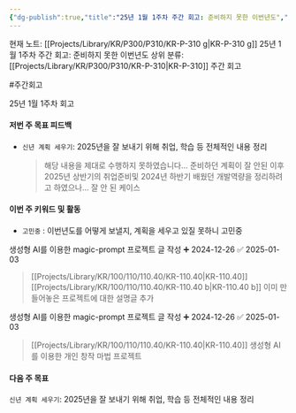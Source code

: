```yaml
---
{"dg-publish":true,"title":"25년 1월 1주차 주간 회고: 준비하지 못한 이번년도","description":"이번 년도를 어떻게 보낼지, 작년을 어떻게 보냈는지를 정리하는 1주가 됐었어야 했는데 제대로 수행을 못했습니다.","permalink":"/projects/library/kr/p300/p310/kr-p-310-g/","dgPassFrontmatter":true,"noteIcon":"0","created":"2025-01-01T22:43:09.017+09:00","updated":"2025-03-18T01:58:24.058+09:00"}
---
```


현재 노트: [[Projects/Library/KR/P300/P310/KR-P-310 g\|KR-P-310 g]] 25년 1월 1주차 주간 회고: 준비하지 못한 이번년도
상위 분류: [[Projects/Library/KR/P300/P310/KR-P-310\|KR-P-310]] 주간 회고

#주간회고

25년 1월 1주차  회고


#### 저번 주 목표 피드백
- `신년 계획 세우기`: 2025년을 잘 보내기 위해 취업, 학습 등 전체적인 내용 정리
  > 해당 내용을 제대로 수행하지 못하였습니다... 준비하던 계획이 잘 안된 이후 2025년 상반기의 취업준비및 2024년 하반기 배웠던 개발역량을 정리하려고 하였으나... 잘 안 된 케이스

#### 이번 주 키워드 및 활동
- `고민중` : 이번년도를 어떻게 보낼지, 계획을 세우고 있질 못하니 고민중

생성형 AI를 이용한 magic-prompt  프로젝트 글  작성 ➕ 2024-12-26 ✅ 2025-01-03
> [[Projects/Library/KR/100/110/110.40/KR-110.40\|KR-110.40]] [[Projects/Library/KR/100/110/110.40/KR-110.40 b\|KR-110.40 b]]  이미 만들어놓은 프로젝트에 대한 설명글 추가

생성형 AI를 이용한 magic-prompt  프로젝트 글  작성 ➕ 2024-12-26 ✅ 2025-01-03
>  [[Projects/Library/KR/100/110/110.40/KR-110.40\|KR-110.40]]  생성형 AI를 이용한 개인 창작 마법 프로젝트


#### 다음 주 목표
`신년 계획 세우기`: 2025년을 잘 보내기 위해 취업, 학습 등 전체적인 내용 정리



